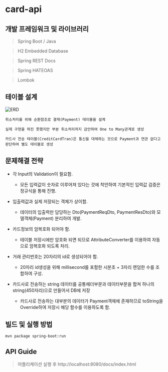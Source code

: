 # card-api

## 개발 프레임워크 및 라이브러리
> Spring Boot / Java 

> H2 Embedded Database

> Spring REST Docs

> Spring HATEOAS

> Lombok

## 테이블 설계
![ERD](https://user-images.githubusercontent.com/16730107/115133247-b4b4d380-a041-11eb-8e28-fd593ea70a65.png)

    취소처리를 위해 순환참조로 결재(Payment) 테이블을 설계

    실제 구현을 하진 못했지만 부분 취소처리까지 감안하여 One to Many관계로 생성
    
    카드사 전송 테이블(CreditCardTran)은 통신을 대체하는 것으로 Payment과 연관 없다고 판단하여 별도 테이블로 생성
 

## 문제해결 전략
+ 각 Input의 Validation이 필요함.
  + 모든 입력값이 숫자로 이루어져 있다는 것에 착안하여 기본적인 입력값 검증은 정규식을 통해 진행.
  
+ 입출력값과 실제 저장되는 객체가 상이함.
  + 데이터의 입출력만 담당하는 Dto(PaymentReqDto, PaymentResDto)와 모델객체(Payment) 분리하여 개발.
  
+ 카드정보의 암복호화 되어야 함.
  + 테이블 저장시에만 암호화 되면 되므로 AttributeConverter를 이용하여 자동으로 암복호화 되도록 처리.
  
+ 거래 관리번호는 20자리의 id로 생성되어야 함.
  + 20자리 id생성을 위해 millisecond를 포함한 시분초 + 3자리 랜덤한 수를 조합하여 구성.
  
+ 카드사로 전송하는 string 데이터를 공통헤더부문과 데이터부문을 합쳐 하나의 string(450자리)으로 만들어서 DB에 저장
  + 카드사로 전송하는 대부분의 데이터가 Payment객체에 존재하므로 toString을 Override하여 저장시 해당 함수를 이용하도록 함.


## 빌드 및 실행 방법 
    mvn package spring-boot:run 

## API Guide
> 어플리케이션 실행 후 http://localhost:8080/docs/index.html
